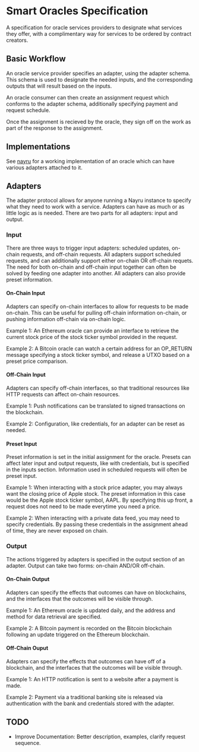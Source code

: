 # Smart Oracles Specification

A specification for oracle services providers to designate what services they offer, with a complimentary way for services to be ordered by contract creators.

## Basic Workflow

An oracle service provider specifies an adapter, using the adapter schema. This schema is used to designate the needed inputs, and the corresponding outputs that will result based on the inputs.

An oracle consumer can then create an assignment request which conforms to the adapter schema, additionally specifying payment and request schedule.

Once the assignment is recieved by the oracle, they sign off on the work as part of the response to the assignment.

## Implementations

See [nayru](https://github.com/smartoracles/nayru) for a working implementation of an oracle which can have various adapters attached to it.

## Adapters
The adapter protocol allows for anyone running a Nayru instance to specify what they need to work with a service. Adapters can have as much or as little logic as is needed. There are two parts for all adapters: input and output.

### Input
There are three ways to trigger input adapters: scheduled updates, on-chain requests, and off-chain requests. All adapters support scheduled requests, and can additionally support either on-chain OR off-chain requets. The need for both on-chain and off-chain input together can often be solved by feeding one adapter into another. All adapters can also provide preset information.

#### On-Chain Input
Adapters can specify on-chain interfaces to allow for requests to be made on-chain. This can be useful for pulling off-chain information on-chain, or pushing information off-chain via on-chain logic.

Example 1: An Ethereum oracle can provide an interface to retrieve the current stock price of the stock ticker symbol provided in the request.

Example 2: A Bitcoin oracle can watch a certain address for an OP_RETURN message specifying a stock ticker symbol, and release a UTXO based on a preset price comparison.

#### Off-Chain Input
Adapters can specify off-chain interfaces, so that traditional resources like HTTP requests can affect on-chain resources.

Example 1: Push notifications can be translated to signed transactions on the blockchain.

Example 2: Configuration, like credentials, for an adapter can be reset as needed.


#### Preset Input
Preset information is set in the initial assignment for the oracle. Presets can affect later input and output requests, like with credentials, but is specified in the inputs section. Information used in scheduled requests will often be preset input.

Example 1: When interacting with a stock price adapter, you may always want the closing price of Apple stock. The preset information in this case would be the Apple stock ticker symbol, AAPL. By specifying this up front, a request does not need to be made everytime you need a price.

Example 2: When interacting with a private data feed, you may need to specify credentials. By passing these credentials in the assignment ahead of time, they are never exposed on chain.

### Output
The actions triggered by adapters is specified in the output section of an adapter. Output can take two forms: on-chain AND/OR off-chain.

#### On-Chain Output
Adapters can specify the effects that outcomes can have on blockchains, and the interfaces that the outcomes will be visible through.

Example 1: An Ethereum oracle is updated daily, and the address and method for data retrieval are specified.

Example 2: A Bitcoin payment is recorded on the Bitcoin blockchain following an update triggered on the Ethereum blockchain.

#### Off-Chain Ouput
Adapters can specify the effects that outcomes can have off of a blockchain, and the interfaces that the outcomes will be visible through.

Example 1: An HTTP notification is sent to a website after a payment is made.

Example 2: Payment via a traditional banking site is released via authentication with the bank and credentials stored with the adapter.


## TODO

- Improve Documentation: Better description, examples, clarify request sequence.
